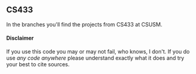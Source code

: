 ## CS433

In the branches you'll find the projects from CS433 at CSUSM. 

#### Disclaimer

If you use this code you may or may not fail, who knows, I don't. If you do use *any code anywhere* please understand exactly what it does and try your best to cite sources.
